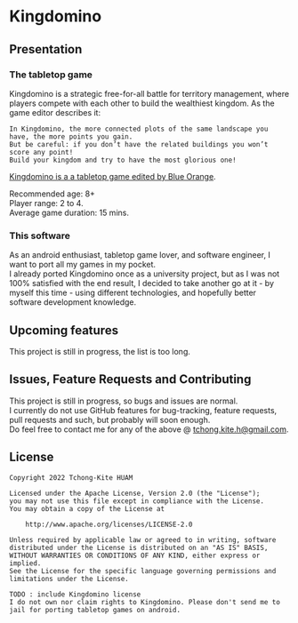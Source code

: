 # Kingdomino

## Presentation

### The tabletop game
Kingdomino is a strategic free-for-all battle for territory management, where players compete with each other to build the wealthiest kingdom.
As the game editor describes it:

```
In Kingdomino, the more connected plots of the same landscape you have, the more points you gain.
But be careful: if you don’t have the related buildings you won’t score any point!
Build your kingdom and try to have the most glorious one!
```

[Kingdomino is a a tabletop game edited by Blue Orange](https://blueorangegames.eu/fr/jeux/kingdomino/).

Recommended age: 8+  
Player range: 2 to 4.  
Average game duration: 15 mins.

### This software
As an android enthusiast, tabletop game lover, and software engineer, I want to port all my games in my pocket.  
I already ported Kingdomino once as a university project, but as I was not 100% satisfied with the end result, I decided to take another go at it - by myself this time - using different technologies, and hopefully better software development knowledge.

## Upcoming features
This project is still in progress, the list is too long.

## Issues, Feature Requests and Contributing
This project is still in progress, so bugs and issues are normal.  
I currently do not use GitHub features for bug-tracking, feature requests, pull requests and such, but probably will soon enough.  
Do feel free to contact me for any of the above @ tchong.kite.h@gmail.com.  

## License
```
Copyright 2022 Tchong-Kite HUAM

Licensed under the Apache License, Version 2.0 (the "License");
you may not use this file except in compliance with the License.
You may obtain a copy of the License at

    http://www.apache.org/licenses/LICENSE-2.0

Unless required by applicable law or agreed to in writing, software
distributed under the License is distributed on an "AS IS" BASIS,
WITHOUT WARRANTIES OR CONDITIONS OF ANY KIND, either express or implied.
See the License for the specific language governing permissions and
limitations under the License.
```

```
TODO : include Kingdomino license
I do not own nor claim rights to Kingdomino. Please don't send me to jail for porting tabletop games on android.
```
